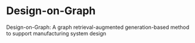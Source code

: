 # Design-on-Graph
Design-on-Graph: A graph retrieval-augmented generation-based method to support manufacturing system design
